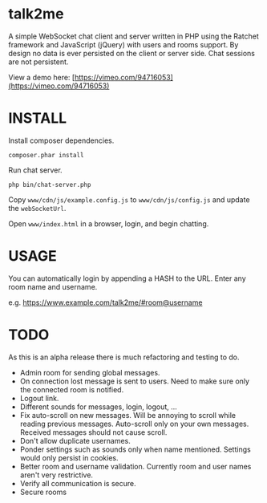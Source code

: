 talk2me
=======

A simple WebSocket chat client and server written in PHP using the Ratchet framework and JavaScript (jQuery) with users and rooms support. By design no data is ever persisted on the client or server side. Chat sessions are not persistent.

View a demo here: [https://vimeo.com/94716053](https://vimeo.com/94716053)


INSTALL
=======
Install composer dependencies.

    composer.phar install

Run chat server.

    php bin/chat-server.php

Copy `www/cdn/js/example.config.js` to `www/cdn/js/config.js` and update the `webSocketUrl`.

Open `www/index.html` in a browser, login, and begin chatting.



USAGE
=====

You can automatically login by appending a HASH to the URL. Enter any room name and username.

e.g. https://www.example.com/talk2me/#room@username


TODO
====
As this is an alpha release there is much refactoring and testing to do.

* Admin room for sending global messages.
* On connection lost message is sent to users. Need to make sure only the connected room is notified.
* Logout link.
* Different sounds for messages, login, logout, ...
* Fix auto-scroll on new messages. Will be annoying to scroll while reading previous messages. Auto-scroll only on your own messages. Received messages should not cause scroll.
* Don't allow duplicate usernames.
* Ponder settings such as sounds only when name mentioned. Settings would only persist in cookies.
* Better room and username validation. Currently room and user names aren't very restrictive.
* Verify all communication is secure.
* Secure rooms
